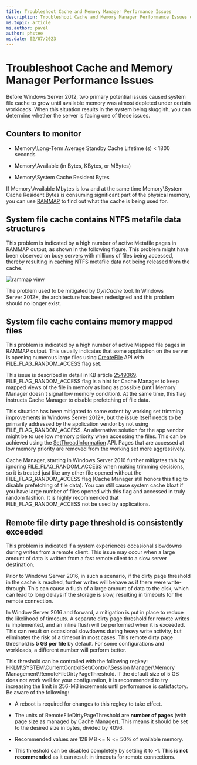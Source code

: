 ```yaml
---
title: Troubleshoot Cache and Memory Manager Performance Issues
description: Troubleshoot Cache and Memory Manager Performance Issues on Windows Server 2016
ms.topic: article
ms.author: pavel
author: phstee
ms.date: 02/07/2023
---
```


# Troubleshoot Cache and Memory Manager Performance Issues

Before Windows Server 2012, two primary potential issues caused system file cache to grow until available memory was almost depleted under certain workloads. When this situation results in the system being sluggish, you can determine whether the server is facing one of these issues.

## Counters to monitor

-   Memory\\Long-Term Average Standby Cache Lifetime (s) &lt; 1800 seconds

-   Memory\\Available (in Bytes, KBytes, or MBytes)

-   Memory\\System Cache Resident Bytes

If Memory\\Available Mbytes is low and at the same time Memory\\System Cache Resident Bytes is consuming significant part of the physical memory, you can use [RAMMAP](/sysinternals/downloads/rammap) to find out what the cache is being used for.

## System file cache contains NTFS metafile data structures

This problem is indicated by a high number of active Metafile pages in RAMMAP output, as shown in the following figure. This problem might have been observed on busy servers with millions of files being accessed, thereby resulting in caching NTFS metafile data not being released from the cache.

![rammap view](../../media/perftune-guide-rammap.png)

The problem used to be mitigated by *DynCache* tool. In Windows Server 2012+, the architecture has been redesigned and this problem should no longer exist.

## System file cache contains memory mapped files

This problem is indicated by a high number of active Mapped file pages in RAMMAP output. This usually indicates that some application on the server is opening numerous large files using [CreateFile](/windows/win32/api/fileapi/nf-fileapi-createfilea) API with FILE\_FLAG\_RANDOM\_ACCESS flag set.

This issue is described in detail in KB article [2549369](https://learn.microsoft.com/troubleshoot/windows-server/application-management/operating-system-performance-degrades). FILE\_FLAG\_RANDOM\_ACCESS flag is a hint for Cache Manager to keep mapped views of the file in memory as long as possible (until Memory Manager doesn't signal low memory condition). At the same time, this flag instructs Cache Manager to disable prefetching of file data.

This situation has been mitigated to some extent by working set trimming improvements in Windows Server 2012+, but the issue itself needs to be primarily addressed by the application vendor by not using FILE\_FLAG\_RANDOM\_ACCESS. An alternative solution for the app vendor might be to use low memory priority when accessing the files. This can be achieved using the [SetThreadInformation](/windows/win32/api/processthreadsapi/nf-processthreadsapi-setthreadinformation) API. Pages that are accessed at low memory priority are removed from the working set more aggressively.

Cache Manager, starting in Windows Server 2016 further mitigates this by ignoring FILE_FLAG_RANDOM_ACCESS when making trimming decisions, so it is treated just like any other file opened without the FILE_FLAG_RANDOM_ACCESS flag (Cache Manager still honors this flag to disable prefetching of file data). You can still cause system cache bloat if you have large number of files opened with this flag and accessed in truly random fashion. It is highly recommended that FILE_FLAG_RANDOM_ACCESS not be used by applications.

## Remote file dirty page threshold is consistently exceeded

This problem is indicated if a system experiences occasional slowdowns during writes from a remote client. This issue may occur when a large amount of data is written from a fast remote client to a slow server destination.

Prior to Windows Server 2016, in such a scenario, if the dirty page threshold in the cache is reached, further writes will behave as if there were write-through. This can cause a flush of a large amount of data to the disk, which can lead to long delays if the storage is slow, resulting in timeouts for the remote connection.

In Window Server 2016 and forward, a mitigation is put in place to reduce the likelihood of timeouts. A separate dirty page threshold for remote writes is implemented, and an inline flush will be performed when it is exceeded. This can result on occasional slowdowns during heavy write activity, but eliminates the risk of a timeout in most cases. This remote dirty page threshold is **5 GB per file** by default. For some configurations and workloads, a different number will perform better.

This threshold can be controlled with the following regkey: HKLM\SYSTEM\CurrentControlSet\Control\Session Manager\Memory Management\RemoteFileDirtyPageThreshold. If the default size of 5 GB does not work well for your configuration, it is recommended to try increasing the limit in 256-MB increments until performance is satisfactory. Be aware of the following:

-   A reboot is required for changes to this regkey to take effect.

-   The units of RemoteFileDirtyPageThreshold are **number of pages** (with page size as managed by Cache Manager). This means it should be set to the desired size in bytes, divided by 4096.

-   Recommended values are 128 MB <= N <= 50% of available memory.

-   This threshold can be disabled completely by setting it to -1. **This is not recommended** as it can result in timeouts for remote connections.
